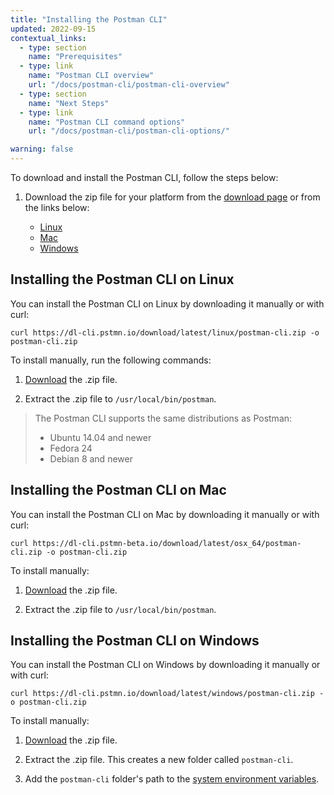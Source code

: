 ```yaml
---
title: "Installing the Postman CLI"
updated: 2022-09-15
contextual_links:
  - type: section
    name: "Prerequisites"
  - type: link
    name: "Postman CLI overview"
    url: "/docs/postman-cli/postman-cli-overview"
  - type: section
    name: "Next Steps"
  - type: link
    name: "Postman CLI command options"
    url: "/docs/postman-cli/postman-cli-options/"

warning: false
---
```


To download and install the Postman CLI, follow the steps below:

1. Download the zip file for your platform from the [download page](https://www.postman.com/downloads/) or from the links below:

    * [Linux](https://dl-cli.pstmn.io/download/latest/linux/postman-cli.zip)
    * [Mac](https://dl-cli.pstmn.io/download/latest/osx_64/postman-cli.zip)
    * [Windows](https://dl-cli.pstmn.io/download/latest/windows/postman-cli.zip)

## Installing the Postman CLI on Linux

You can install the Postman CLI on Linux by downloading it manually or with curl:

    curl https://dl-cli.pstmn.io/download/latest/linux/postman-cli.zip -o postman-cli.zip

To install manually, run the following commands:

1. [Download](https://www.postman.com/downloads/) the .zip file.

1. Extract the .zip file to `/usr/local/bin/postman`.

> The Postman CLI supports the same distributions as Postman:
>
> * Ubuntu 14.04 and newer
> * Fedora 24
> * Debian 8 and newer
>
## Installing the Postman CLI on Mac

You can install the Postman CLI on Mac by downloading it manually or with curl:

    curl https://dl-cli.pstmn-beta.io/download/latest/osx_64/postman-cli.zip -o postman-cli.zip

To install manually:

1. [Download](https://www.postman.com/downloads/) the .zip file.

1. Extract the .zip file to `/usr/local/bin/postman`.

## Installing the Postman CLI on Windows

You can install the Postman CLI on Windows by downloading it manually or with curl:

    curl https://dl-cli.pstmn.io/download/latest/windows/postman-cli.zip -o postman-cli.zip

To install manually:

1. [Download](https://www.postman.com/downloads/) the .zip file.

1. Extract the .zip file. This creates a new folder called `postman-cli`.

1. Add the `postman-cli` folder's path to the [system environment variables](https://support.microsoft.com/en-us/topic/how-to-manage-environment-variables-in-windows-xp-5bf6725b-655e-151c-0b55-9a8c9c7f747d).
